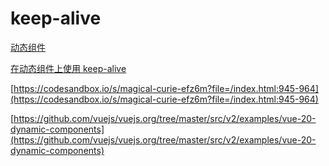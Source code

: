# keep-alive

[动态组件](https://cn.vuejs.org/v2/guide/components.html#%E5%8A%A8%E6%80%81%E7%BB%84%E4%BB%B6)

[在动态组件上使用 keep-alive](https://cn.vuejs.org/v2/guide/components-dynamic-async.html#%E5%9C%A8%E5%8A%A8%E6%80%81%E7%BB%84%E4%BB%B6%E4%B8%8A%E4%BD%BF%E7%94%A8-keep-alive)

[https://codesandbox.io/s/magical-curie-efz6m?file=/index.html:945-964](https://codesandbox.io/s/magical-curie-efz6m?file=/index.html:945-964)

[https://github.com/vuejs/vuejs.org/tree/master/src/v2/examples/vue-20-dynamic-components](https://github.com/vuejs/vuejs.org/tree/master/src/v2/examples/vue-20-dynamic-components)